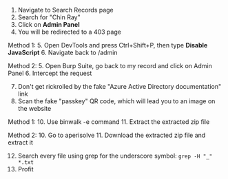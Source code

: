 1. Navigate to Search Records page
2. Search for "Chin Ray"
3. Click on **Admin Panel**
4. You will be redirected to a 403 page

Method 1:
5. Open DevTools and press Ctrl+Shift+P, then type **Disable JavaScript**
6. Navigate back to /admin

Method 2:
5. Open Burp Suite, go back to my record and click on Admin Panel
6. Intercept the request

7. Don't get rickrolled by the fake "Azure Active Directory documentation" link
8. Scan the fake "passkey" QR code, which will lead you to an image on the website

Method 1:
10. Use binwalk -e command
11. Extract the extracted zip file

Method 2:
10. Go to aperisolve
11. Download the extracted zip file and extract it

12. Search every file using grep for the underscore symbol: `grep -H "_" *.txt`
13. Profit

